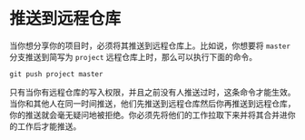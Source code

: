 # 推送到远程仓库

当你想分享你的项目时，必须将其推送到远程仓库上。比如说，你想要将 `master` 分支推送到简写为 `project` 远程仓库上时，那么可以执行下面的命令。

```shell
git push project master
```

只有当你有远程仓库的写入权限，并且之前没有人推送过时，这条命令才能生效。当你和其他人在同一时间推送，他们先推送到远程仓库然后你再推送到远程仓库，你的推送就会毫无疑问地被拒绝。你必须先将他们的工作拉取下来并将其合并进你的工作后才能推送。
